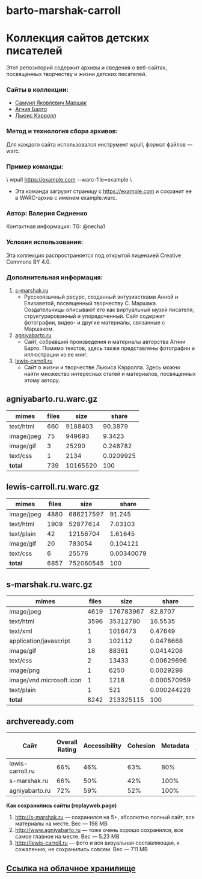 # barto-marshak-carroll
# Коллекция сайтов детских писателей
Этот репозиторий содержит архивы и сведения о веб-сайтах, посвященных творчеству и жизни детских писателей.
### Сайты в коллекции:
- [Самуил Яковлевич Маршак](http://s-marshak.ru)
- [Агния Барто](http://www.agniyabarto.ru)
- [Льюис Кэрролл](http://lewis-carroll.ru)
### Метод и технология сбора архивов:
Для каждого сайта использовался инструмент wpull, формат файлов — warc. 
### Пример команды:
\ wpull https://example.com --warc-file=example \
- Эта команда загрузит страницу с https://example.com и сохранит ее в WARC-архив с именем example.warc.
### Автор: Валерия Сидненко
Контактная информация: TG: @necha1
### Условия использования:
Эта коллекция распространяется под открытой лицензией Creative Commons BY 4.0.
### Дополнительная информация:
1. [s-marshak.ru](http://s-marshak.ru)
   - Русскоязычный ресурс, созданный энтузиастками Анной и Елизаветой, посвященный творчеству С. Маршака. Создательницы описывают его как виртуальный музей писателя, структурированный и упорядоченный. Сайт содержит фотографии, видео- и другие материалы, связанные с Маршаком.
2. [agniyabarto.ru](http://www.agniyabarto.ru)
   - Сайт, собравший произведения и материалы авторства Агнии Барто. Помимо текстов, здесь также представлены фотографии и иллюстрации из ее книг.
3. [lewis-carroll.ru](http://lewis-carroll.ru)
   - Сайт о жизни и творчестве Льюиса Кэрролла. Здесь можно найти множество интересных статей и материалов, посвященных этому автору.

## agniyabarto.ru.warc.gz
| mimes      | files | size    | share   |
|------------|-------|---------|---------|
| text/html  | 660   | 9188403 | 90.3879 |
| image/jpeg | 75    | 949693  | 9.3423  |
| image/gif  | 3     | 25290   | 0.248782 |
| text/css   | 1     | 2134    | 0.0209925 |
| **total**  | 739   | 10165520| 100     |

## lewis-carroll.ru.warc.gz
| mimes      | files  | size       | share   |
|------------|--------|------------|---------|
| image/jpeg | 4880   | 686217597  | 91.245  |
| text/html  | 1909   | 52877614   | 7.03103 |
| text/plain | 42     | 12156704   | 1.61645 |
| image/gif  | 20     | 783054     | 0.104121 |
| text/css   | 6      | 25576      | 0.00340079 |
| **total**  | 6857   | 752060545  | 100     |

## s-marshak.ru.warc.gz
| mimes                   | files | size     | share   |
|-------------------------|-------|----------|---------|
| image/jpeg              | 4619  | 176783967| 82.8707 |
| text/html               | 3596  | 35312780 | 16.5535 |
| text/xml                | 1     | 1016473  | 0.47649 |
| application/javascript  | 3     | 102112   | 0.0478668 |
| image/gif               | 18    | 88361    | 0.0414208 |
| text/css                | 2     | 13433    | 0.00629696 |
| image/png               | 1     | 6250     | 0.0029298 |
| image/vnd.microsoft.icon| 1     | 1218     | 0.000570959 |
| text/plain              | 1     | 521      | 0.000244228 |
| **total**               | 8242  | 213325115| 100     |

## archveready.com
| Сайт               | Overall Rating | Accessibility | Cohesion | Metadata | Standards Compliance | Ссылка на результат                                                  |
|--------------------|----------------|---------------|----------|----------|----------------------|----------------------------------------------------------------------|
| lewis-carroll.ru   | 66%            | 46%           | 63%      | 80%      | 76%                  |[Результат](http://archiveready.com/check?url=http://lewis-carroll.ru)|
| s-marshak.ru       | 66%            | 50%           | 42%      | 100%     | 74%                  | [Результат](http://archiveready.com/check?url=http://s-marshak.ru)   |
| agniyabarto.ru     | 72%            | 59%           | 52%      | 100%     | 79%                  | [Результат](http://archiveready.com/check?url=http://agniyabarto.ru) |

**Как сохранились сайты (replayweb.page)**
1. http://s-marshak.ru — сохранился на 5+, абсолютно полный сайт, все материалы на месте. Вес — 198 MB
2. http://www.agniyabarto.ru — тоже очень хорошо сохранился, все самое главное на месте. Вес — 5.23 MB
3. http://lewis-carroll.ru — фото и вся визуальная составляющая, к сожалению, не сохранились совсем. Вес — 711 MB

## [Cсылка на облачное хранилище](https://drive.google.com/drive/folders/1C38EN18cfU9QfgdOsOl8feMdI0xjZeBs?usp=sharing)
